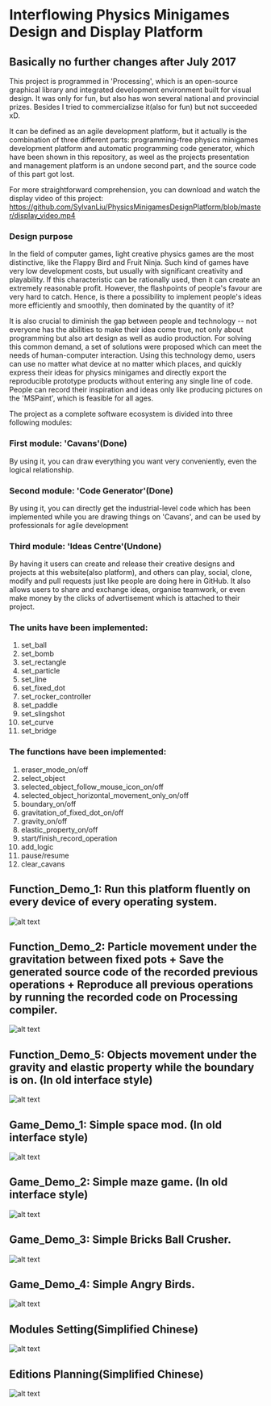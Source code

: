 # Interflowing Physics Minigames Design and Display Platform
## Basically no further changes after July 2017

This project is programmed in 'Processing', which is an open-source graphical library and integrated development environment built for visual design. It was only for fun, but also has won several national and provincial prizes. Besides I tried to commercializse it(also for fun) but not succeeded xD. 

It can be defined as an agile development platform, but it actually is the combination of three different parts: programming-free physics minigames development platform and automatic programming code generator, which have been shown in this repository, as weel as the projects presentation and management platform is an undone second part, and the source code of this part got lost.

For more straightforward comprehension, you can download and watch the display video of this project: https://github.com/SylvanLiu/PhysicsMinigamesDesignPlatform/blob/master/display_video.mp4

### Design purpose
In the field of computer games, light creative physics games are the most distinctive, like the Flappy Bird and Fruit Ninja. Such kind of games have very low development costs, but usually with significant creativity and playability. If this characteristic can be rationally used, then it can create an extremely reasonable profit. However, the flashpoints of people's favour are very hard to catch. Hence, is there a possibility to implement people's ideas more efficiently and smoothly, then dominated by the quantity of it?

It is also crucial to diminish the gap between people and technology -- not everyone has the abilities to make their idea come true, not only about programming but also art design as well as audio production. For solving this common demand, a set of solutions were proposed which can meet the needs of human-computer interaction. Using this technology demo, users can use no matter what device at no matter which places, and quickly express their ideas for physics minigames and directly export the reproducible prototype products without entering any single line of code. People can record their inspiration and ideas only like producing pictures on the 'MSPaint', which is feasible for all ages.

The project as a complete software ecosystem is divided into three following modules:

### First module: 'Cavans'(Done)
By using it, you can draw everything you want very conveniently, even the logical relationship.

### Second module: 'Code Generator'(Done) 
By using it, you can directly get the industrial-level code which has been implemented while you are drawing things on 'Cavans', and can be used by professionals for agile development

### Third module: 'Ideas Centre'(Undone)
By having it users can create and release their creative designs and projects at this website(also platform), and others can play, social, clone, modify and pull requests just like people are doing here in GitHub. It also allows users to share and exchange ideas, organise teamwork, or even make money by the clicks of advertisement which is attached to their project.

### The units have been implemented:

1. set_ball
2. set_bomb
3. set_rectangle
4. set_particle
5. set_line
6. set_fixed_dot
7. set_rocker_controller
8. set_paddle
9. set_slingshot
10. set_curve
11. set_bridge

### The functions have been implemented:

1. eraser_mode_on/off 
2. select_object
3. selected_object_follow_mouse_icon_on/off
4. selected_object_horizontal_movement_only_on/off
5. boundary_on/off
6. gravitation_of_fixed_dot_on/off
7. gravity_on/off
8. elastic_property_on/off
9. start/finish_record_operation
10. add_logic
11. pause/resume
12. clear_cavans

## Function_Demo_1: Run this platform fluently on every device of every operating system.
![alt text](https://github.com/SylvanLiu/PhysicsMinigamesDesignPlatform/blob/master/Display/Cross_platform.gif)

## Function_Demo_2: Particle movement under the gravitation between fixed pots + Save the generated source code of the recorded previous operations + Reproduce all previous operations by running the recorded code on Processing compiler. 
![alt text](https://github.com/SylvanLiu/PhysicsMinigamesDesignPlatform/blob/master/Display/Code_generator.gif)

## Function_Demo_5: Objects movement under the gravity and elastic property while the boundary is on. (In old interface style)
![alt text](https://github.com/SylvanLiu/PhysicsMinigamesDesignPlatform/blob/master/Display/game_demo_4.gif)

## Game_Demo_1: Simple space mod. (In old interface style)
![alt text](https://github.com/SylvanLiu/PhysicsMinigamesDesignPlatform/blob/master/Display/Game_demo_2.gif)

## Game_Demo_2: Simple maze game. (In old interface style)
![alt text](https://github.com/SylvanLiu/PhysicsMinigamesDesignPlatform/blob/master/Display/game_demo_3.gif)

## Game_Demo_3: Simple Bricks Ball Crusher.
![alt text](https://github.com/SylvanLiu/PhysicsMinigamesDesignPlatform/blob/master/Display/Game_demo_1.jpg)

## Game_Demo_4: Simple Angry Birds.
![alt text](https://github.com/SylvanLiu/PhysicsMinigamesDesignPlatform/blob/master/Display/game_demo_5.jpg)

## Modules Setting(Simplified Chinese)
![alt text](https://github.com/SylvanLiu/PhysicsMinigamesDesignPlatform/blob/master/Display/P3.png)

## Editions Planning(Simplified Chinese)
![alt text](https://github.com/SylvanLiu/PhysicsMinigamesDesignPlatform/blob/master/Display/P4.png)
